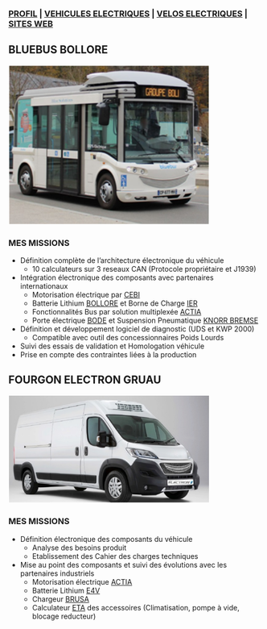 ### [PROFIL](/index.md) | [VEHICULES ELECTRIQUES](/vu.md) | [VELOS ELECTRIQUES](/velo.md) | [SITES WEB](/web_dev.md)

## BLUEBUS BOLLORE

<img src="BBus.png" alt="drawing" width="400"/>

### MES MISSIONS
- Définition complète de l’architecture électronique du véhicule
  - 10 calculateurs sur 3 reseaux CAN (Protocole propriétaire et J1939)
- Intégration électronique des composants avec partenaires internationaux
  - Motorisation électrique par [CEBI](https://www.cebi.com/en/electric-vehicle-components)
  - Batterie Lithium [BOLLORE](https://www.blue-solutions.com/en/blue-solutions/technology/batteries-lmp/) et Borne de Charge [IER](https://www.ier.com/en/cities-businesses/)
  - Fonctionnalités Bus par solution multiplexée [ACTIA](https://www.actia.com/fr/solutions/gestion-electronique-du-vehicule/architecture-electronique-vehicule/architecture-electronique-vehicules-commerciaux)
  - Porte électrique [BODE](https://www.schaltbau-bode.com/product-category/bus-door-systems/) et Suspension Pneumatique [KNORR BREMSE](https://www.knorr-bremsecvs.com/en/products_1/electronicsystems/electronicsystems.jsp)
- Définition et développement logiciel de diagnostic (UDS et KWP 2000)
  - Compatible avec outil des concessionnaires Poids Lourds
- Suivi des essais de validation et Homologation véhicule
- Prise en compte des contraintes liées à la production


## FOURGON ELECTRON GRUAU

<img src="electron.png" alt="drawing" width="400"/>

### MES MISSIONS
- Définition électronique des composants du véhicule
  -  Analyse des besoins produit
  -  Etablissement des Cahier des charges techniques
- Mise au point des composants et suivi des évolutions avec les partenaires industriels
  - Motorisation électrique [ACTIA](https://www.actia.com/fr/solutions/electronique-de-puissance/traction-electrique)
  - Batterie Lithium [E4V](http://www.e4v.eu)
  - Chargeur [BRUSA](https://www.brusa.biz/portfolio/nlg667/)
  - Calculateur [ETA](http://www.e-t-a.fr/) des accessoires (Climatisation, pompe à vide, blocage reducteur)

